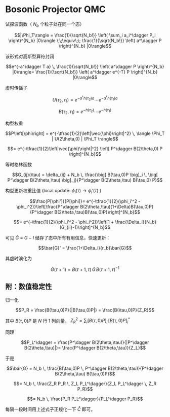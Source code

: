 # Bosonic Projector QMC

试探波函数（ $N_b$ 个粒子处在同一个态）

$$|\Phi_T\rangle = \frac{1}{\sqrt{N_b!}} \left( \sum_i a_i^\dagger P_i \right)^{N_b} |0\rangle \;\;\equiv\;\; \frac{1}{\sqrt{N_b!}} \left( a^\dagger P \right)^{N_b} |0\rangle$$

该形式对高斯型算符封闭

$$e^{-a^\dagger T a} \, \frac{1}{\sqrt{N_b!}} \left( a^\dagger P \right)^{N_b} |0\rangle= \frac{1}{\sqrt{N_b!}} \left( a^\dagger e^{-T} P \right)^{N_b} |0\rangle$$

虚时传播子

$$U(\tau_2,\tau_1) = e^{-a^\dagger h(\tau_2) a} \cdots e^{-a^\dagger h(\tau_1)a}$$

$$B(\tau_2,\tau_1) = e^{-h(\tau_2)} \cdots e^{-h(\tau_1)}$$

构型权重

$$P\left[\phi\right] = e^{-\tfrac{1}{2}\left|\vec{\phi}\right|^2} \, \langle \Phi_T | U(2\theta,0) | \Phi_T \rangle$$

$$= e^{-\tfrac{1}{2}\left|\vec{\phi}\right|^2} \left[ P^\dagger B(2\theta,0) P \right]^{N_b}$$

等时格林函数

$$G_{ij}(\tau) = \delta_{ij} + N_b \, \frac{\big[ B(\tau,0)P \big]_i \, \big[ P^\dagger B(2\theta,\tau) \big]_j}{P^\dagger B(2\theta,\tau) B(\tau,0) P}$$

构型更新权重比值 (local update:  $\phi_i(\tau) \to \phi_i'(\tau)$ )

$$\frac{P[\phi']}{P[\phi]}= e^{-\tfrac{1}{2}(\phi_i'^2 - \phi_i^2)}\left[\frac{P^\dagger B(2\theta,\tau)(1+\Delta)B(\tau,0)P}{P^\dagger B(2\theta,\tau)B(\tau,0)P}\right]^{N_b}$$

$$= e^{-\tfrac{1}{2}(\phi_i'^2 - \phi_i^2)}\left[1 + \frac{\Delta_i}{N_b}(G_{ii}-1)\right]^{N_b}$$

可见 $\bar{G} \equiv G - I$ 储存了态中所有有用信息，快速更新：

$$\bar{G}' = \frac{1+\Delta_i}{r_b}\bar{G}$$

其虚时演化为

$$\bar{G}(\tau+1) = B(\tau+1,\tau) \, \bar{G} \, B(\tau+1,\tau)^{-1}$$

## 附：数值稳定性

归一化

$$P_R = \frac{B(\tau,0)P}{|B(\tau,0)P|} = \frac{B(\tau,0)P}{Z_R}$$

其中 $B(\tau,0)P$ 是 $N$ 行 1 列向量， $Z_R^2 = \sum_i \big[ B(\tau,0)P \big]_i \, \big[ B(\tau,0)P \big]_i^*$

同理

$$P_L^\dagger = \frac{P^\dagger B(2\theta,\tau)}{|P^\dagger B(2\theta,\tau)|}= \frac{P^\dagger B(2\theta,\tau)}{Z_L}$$


于是

$$\bar{G} = N_b \, \frac{B(\tau,0)P \, P^\dagger B(2\theta,\tau)}{P^\dagger B(2\theta,\tau) B(\tau,0)P}$$

$$= N_b \, \frac{Z_R P_R \, Z_L P_L^\dagger}{Z_L P_L^\dagger \, Z_R P_R}$$

$$= N_b \, \frac{P_R P_L^\dagger}{P_L^\dagger P_R}$$

每隔一段时间用上述式子正规化一下 $\bar{C}$ 即可。
